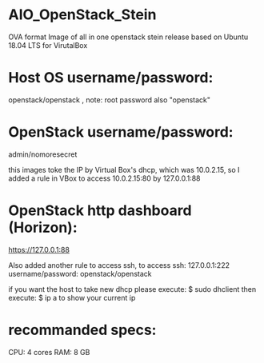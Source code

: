 # AIO_OpenStack_Stein
OVA format Image of all in one openstack stein release based on Ubuntu 18.04 LTS for VirutalBox

# Host OS username/password: 
openstack/openstack , note: root password also "openstack"
# OpenStack username/password: 
admin/nomoresecret

this images toke the IP by Virtual Box's dhcp, which was 10.0.2.15, 
so I added a rule in VBox to access 10.0.2.15:80 by 127.0.0.1:88
# OpenStack http dashboard (Horizon):
https://127.0.0.1:88

Also added another rule to access ssh, to access ssh:
127.0.0.1:222
username/password: openstack/openstack

if you want the host to take new dhcp please execute:
$ sudo dhclient
then execute:
$ ip a
to show your current ip

# recommanded specs:
CPU: 4 cores
RAM: 8 GB
